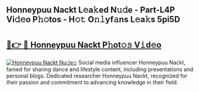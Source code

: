 ## Honneypuu Nackt L𝚎a𝚔ed N𝚞𝚍e - Part-L4P Vi𝚍𝚎o P𝚑𝚘tos - H𝚘𝚝 O𝚗𝚕yf𝚊ns L𝚎a𝚔s 5pi5D

# <h2><a href="http://kf60mdf.oniu.top/?m=Honneypuu+Nackt">🔗👉 🔴 Honneypuu Nackt P𝚑ot𝚘𝚜 V𝚒d𝚎o</a></h2>

[![Honneypuu Nackt Nu𝚍e𝚜](https://i.imgur.com/0qMVB7G.gif)](http://kf60mdf.oniu.top/?m=Honneypuu+Nackt)
Social media influencer Honneypuu Nackt, famed for sharing dance and lifestyle content, including presentations and personal blogs. Dedicated researcher Honneypuu Nackt, recognized for their passion and commitment to advancing knowledge in their field.  
